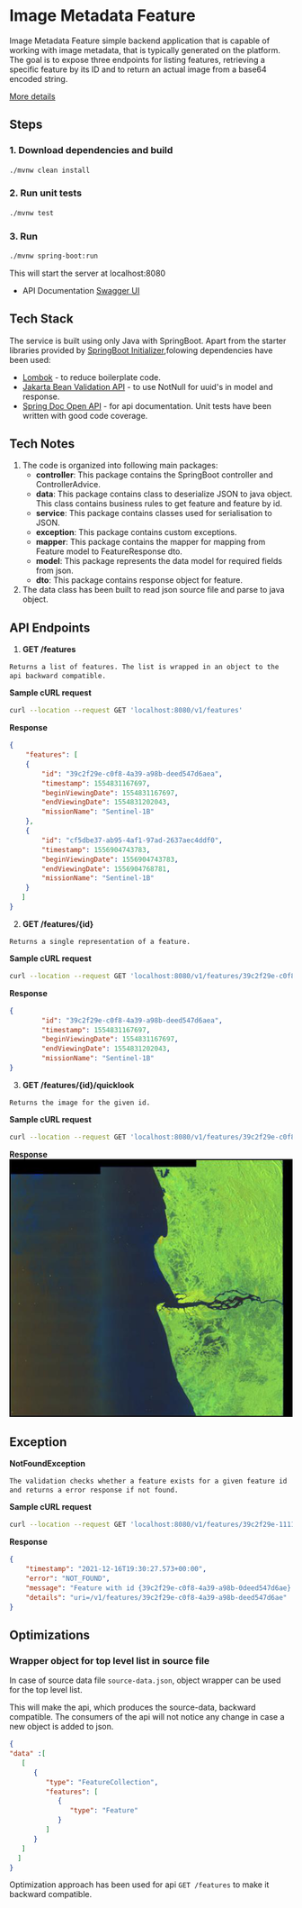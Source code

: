 # Image Metadata Feature
Image Metadata Feature simple backend application that is capable of working with image metadata, that is typically generated on the platform.
The goal is to expose three endpoints for listing features, retrieving a specific feature by its ID and to return an actual image from a base64 encoded string.

[More details](UP42_backend_challenge.pdf)

## Steps

### 1. Download dependencies and build
```bash
./mvnw clean install
```
### 2. Run unit tests
```bash
./mvnw test
```
### 3. Run
```bash
./mvnw spring-boot:run
```

This will start the server at localhost:8080
* API Documentation [Swagger UI](http://localhost:8080/swagger-ui/index.html)

## Tech Stack

The service is built using only Java with SpringBoot. Apart from the starter libraries provided by [SpringBoot Initializer](https://start.spring.io/),folowing dependencies have been used:
* [Lombok](https://projectlombok.org/) - to reduce boilerplate code.
* [Jakarta Bean Validation API](https://beanvalidation.org/) - to use NotNull for uuid's in model and response.
* [Spring Doc Open API](https://springdoc.org/) - for api documentation.
Unit tests have been written with good code coverage.

## Tech Notes

1. The code is organized into following main packages:
    - **controller**: This package contains the SpringBoot controller and ControllerAdvice.
    - **data**: This package contains class to deserialize JSON to java object. This class contains business rules to get feature and feature by id.
    - **service**: This package contains classes used for serialisation to JSON.
    - **exception**: This package contains custom exceptions.
    - **mapper**: This package contains the mapper for mapping from Feature model to FeatureResponse dto.
    - **model**: This package represents the data model for required fields from json.
    - **dto**: This package contains response object for feature.
2. The data class has been built to read json source file and parse to java object.

## API Endpoints
1. **GET /features**
```text
Returns a list of features. The list is wrapped in an object to the api backward compatible.
```
**Sample cURL request**
```bash  
curl --location --request GET 'localhost:8080/v1/features'
```  
**Response**
```json  
{
    "features": [
    {
        "id": "39c2f29e-c0f8-4a39-a98b-deed547d6aea",
        "timestamp": 1554831167697,
        "beginViewingDate": 1554831167697,
        "endViewingDate": 1554831202043,
        "missionName": "Sentinel-1B"
    },
    {
        "id": "cf5dbe37-ab95-4af1-97ad-2637aec4ddf0",
        "timestamp": 1556904743783,
        "beginViewingDate": 1556904743783,
        "endViewingDate": 1556904768781,
        "missionName": "Sentinel-1B"
    }
   ]
}
```  
2. **GET /features/{id}**
```text
Returns a single representation of a feature.
```
**Sample cURL request**
```bash  
curl --location --request GET 'localhost:8080/v1/features/39c2f29e-c0f8-4a39-a98b-deed547d6aea'
```  
**Response**
```json  
{
        "id": "39c2f29e-c0f8-4a39-a98b-deed547d6aea",
        "timestamp": 1554831167697,
        "beginViewingDate": 1554831167697,
        "endViewingDate": 1554831202043,
        "missionName": "Sentinel-1B"
}
``` 
3. **GET /features/{id}/quicklook**
```text
Returns the image for the given id.
```
**Sample cURL request**
```bash  
curl --location --request GET 'localhost:8080/v1/features/39c2f29e-c0f8-4a39-a98b-deed547d6aea/quicklook' > response-quicklook.png
```  
**Response**
![](response.png)

##  Exception

**NotFoundException**
```text
The validation checks whether a feature exists for a given feature id and returns a error response if not found.
```
**Sample cURL request**
```bash  
curl --location --request GET 'localhost:8080/v1/features/39c2f29e-1111-4a39-1111-deed547d6aea'
```  
**Response**
```json  
{
    "timestamp": "2021-12-16T19:30:27.573+00:00",
    "error": "NOT_FOUND",
    "message": "Feature with id {39c2f29e-c0f8-4a39-a98b-0deed547d6ae} not found.",
    "details": "uri=/v1/features/39c2f29e-c0f8-4a39-a98b-deed547d6ae"
}
``` 

## Optimizations
### Wrapper object for top level list in source file
In case of source data file `source-data.json`, object wrapper can be used for the top level list. 

This will make the api, which produces the source-data, backward compatible.
The consumers of the api will not notice any change in case a new object is added to json.
```json
{
"data" :[
   [
      {
         "type": "FeatureCollection",
         "features": [
            {
               "type": "Feature"
            }
         ]
      }
   ]
  ]
}
```

Optimization approach has been used for api `GET /features` to make it backward compatible.
